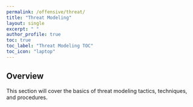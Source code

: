 ```yaml
---
permalink: /offensive/threat/
title: "Threat Modeling"
layout: single
excerpt: " "
author_profile: true
toc: true
toc_label: "Threat Modeling TOC"
toc_icon: "laptop"
---
```


## Overview
This section will cover the basics of threat modeling tactics, techniques, and procedures. 


